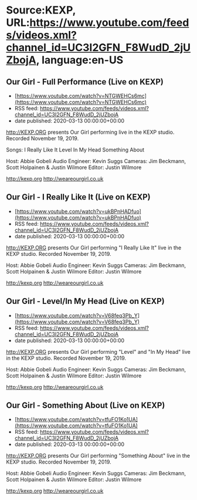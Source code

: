 # Source:KEXP, URL:https://www.youtube.com/feeds/videos.xml?channel_id=UC3I2GFN_F8WudD_2jUZbojA, language:en-US

## Our Girl - Full Performance (Live on KEXP)
 - [https://www.youtube.com/watch?v=NTGWEHCs6mc](https://www.youtube.com/watch?v=NTGWEHCs6mc)
 - RSS feed: https://www.youtube.com/feeds/videos.xml?channel_id=UC3I2GFN_F8WudD_2jUZbojA
 - date published: 2020-03-13 00:00:00+00:00

http://KEXP.ORG presents Our Girl performing live in the KEXP studio. Recorded November 19, 2019.

Songs:
I Really Like It
Level 
In My Head
Something About

Host: Abbie Gobeli
Audio Engineer: Kevin Suggs
Cameras: Jim Beckmann, Scott Holpainen & Justin Wilmore
Editor: Justin Wilmore

http://kexp.org
http://weareourgirl.co.uk

## Our Girl - I Really Like It (Live on KEXP)
 - [https://www.youtube.com/watch?v=ukBPnHADfuo](https://www.youtube.com/watch?v=ukBPnHADfuo)
 - RSS feed: https://www.youtube.com/feeds/videos.xml?channel_id=UC3I2GFN_F8WudD_2jUZbojA
 - date published: 2020-03-13 00:00:00+00:00

http://KEXP.ORG presents Our Girl performing "I Really Like It" live in the KEXP studio. Recorded November 19, 2019.

Host: Abbie Gobeli
Audio Engineer: Kevin Suggs
Cameras: Jim Beckmann, Scott Holpainen & Justin Wilmore
Editor: Justin Wilmore

http://kexp.org
http://weareourgirl.co.uk

## Our Girl - Level/In My Head (Live on KEXP)
 - [https://www.youtube.com/watch?v=V68feq3Pb_Y](https://www.youtube.com/watch?v=V68feq3Pb_Y)
 - RSS feed: https://www.youtube.com/feeds/videos.xml?channel_id=UC3I2GFN_F8WudD_2jUZbojA
 - date published: 2020-03-13 00:00:00+00:00

http://KEXP.ORG presents Our Girl performing "Level" and "In My Head" live in the KEXP studio. Recorded November 19, 2019.

Host: Abbie Gobeli
Audio Engineer: Kevin Suggs
Cameras: Jim Beckmann, Scott Holpainen & Justin Wilmore
Editor: Justin Wilmore

http://kexp.org
http://weareourgirl.co.uk

## Our Girl - Something About (Live on KEXP)
 - [https://www.youtube.com/watch?v=tfuFO1Ko1UA](https://www.youtube.com/watch?v=tfuFO1Ko1UA)
 - RSS feed: https://www.youtube.com/feeds/videos.xml?channel_id=UC3I2GFN_F8WudD_2jUZbojA
 - date published: 2020-03-13 00:00:00+00:00

http://KEXP.ORG presents Our Girl performing "Something About" live in the KEXP studio. Recorded November 19, 2019.

Host: Abbie Gobeli
Audio Engineer: Kevin Suggs
Cameras: Jim Beckmann, Scott Holpainen & Justin Wilmore
Editor: Justin Wilmore

http://kexp.org
http://weareourgirl.co.uk

